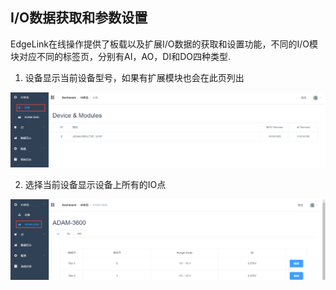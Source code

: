 ## I/O数据获取和参数设置　


EdgeLink在线操作提供了板载以及扩展I/O数据的获取和设置功能，不同的I/O模块对应不同的标签页，分别有AI，AO，DI和DO四种类型.　

1. 设备显示当前设备型号，如果有扩展模块也会在此页列出

![](IOStatus_001.png)

2. 选择当前设备显示设备上所有的IO点

![](IOStatus_002.png)





